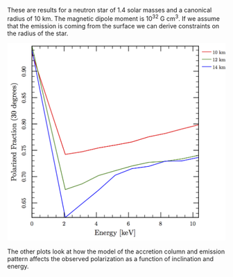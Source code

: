 These are results for a neutron star of 1.4 solar masses and a canonical radius of 10 km.  The magnetic dipole moment is 10<sup>32</sup> G cm<sup>3</sup>. If we assume that the emission is coming from the surface we can derive constraints on the radius of the star.

![Polarization as a function of energy](ns_radius_30.png)

The other plots look at how the model of the accretion column and emission pattern affects the observed polarization as a function of inclination and energy.
